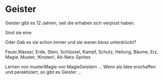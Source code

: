 # Geister
Geister gibt es 12 Jahren, seit die erhaben sich verpisst haben.

Sind sie eine

Oder Gab es sie schon immer und sie waren bloss unterdrückt?

Feuer,Wasser, Erde, Stein, Schlüssel, Kampf, Schutz, Heilung, Bäume, Erz, Magie,
Muster, !Knoten!, Alt-Netz-Sprites

Lernen von musterMagie von MagieGeistern ... Wenn als Idee erschaffen und peraktiziert, so gibt es Geister ...
